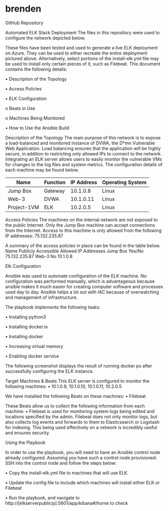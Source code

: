 # brenden
GitHub Repository


Automated ELK Stack Deployment
The files in this repository were used to configure the network depicted below.
 
These files have been tested and used to generate a live ELK deployment on Azure. They can be used to either recreate the entire deployment pictured above. Alternatively, select portions of the install-elk.yml file may be used to install only certain pieces of it, such as Filebeat.
This document contains the following details:

•	Description of the Topology

•	Access Policies

•	ELK Configuration 

o	Beats in Use

o	Machines Being Monitored

•	How to Use the Ansible Build


Description of the Topology
The main purpose of this network is to expose a load-balanced and monitored instance of DVWA, the D*mn Vulnerable Web Application.
Load balancing ensures that the application will be highly secure, in addition to restricting only allowed IPs to connect to the network.
Integrating an ELK server allows users to easily monitor the vulnerable VMs for changes to the log files and system metrics.
The configuration details of each machine may be found below. 

| Name        | Function | IP Address | Operating System |
|--------------|----------|------------|------------------|
| Jump Box    | Gateway  | 10.1.0.8   | Linux            |
| Web-3       | DVWA     | 10.1.0.11  | Linux            |
| Project-1VM | ELK      | 10.2.0.5   | Linux            |

Access Policies
The machines on the internal network are not exposed to the public Internet.
Only the Jump Box machine can accept connections from the Internet. Access to this machine is only allowed from the following IP addresses: 75.132.235.87
 
 
A summary of the access policies in place can be found in the table below.
Name	Publicly Accessible	Allowed IP Addresses
Jump Box	Yes/No	75.132.235.87
Web-3	No	10.1.0.8
	
	
Elk Configuration

Ansible was used to automate configuration of the ELK machine. No configuration was performed manually, which is advantageous because ansible makes it much easier for creating computer software and processes used day to day. Ansible helps a lot out with IAC because of overwatching and management of infrastructure.

The playbook implements the following tasks:

•	Installing python3

•	Installing docker.io

•	Installing docker

•	Increasing virtual memory

•	Enabling docker service

The following screenshot displays the result of running docker ps after successfully configuring the ELK instance.
  
Target Machines & Beats
This ELK server is configured to monitor the following machines:
•	10.1.0.9, 10.1.0.10, 10.1.0.11, 10.2.0.5

We have installed the following Beats on these machines:
•	Filebeat
 
 
These Beats allow us to collect the following information from each machine:
•	Filebeat is used for monitoring system logs being edited and locations specified by the admin. Filebeat does not only monitor logs, but also collects log events and             forwards to them to Elasticsearch or Logstash for indexing. This being used effectively on a network is incredibly useful and ensures security.

Using the Playbook

In order to use the playbook, you will need to have an Ansible control node already configured. Assuming you have such a control node provisioned:
SSH into the control node and follow the steps below:

•	Copy the install-elk.yml file to machines that will use ELK.

•	Update the config file to include which machines will install either ELK or Filebeat

•	Run the playbook, and navigate to http://[elkserverpublicip]:5601/app/kibana#/home to check 
